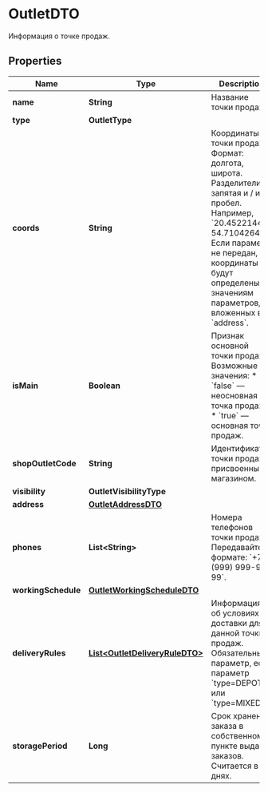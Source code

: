 

# OutletDTO

Информация о точке продаж.

## Properties

| Name | Type | Description | Notes |
|------------ | ------------- | ------------- | -------------|
|**name** | **String** | Название точки продаж.  |  |
|**type** | **OutletType** |  |  |
|**coords** | **String** | Координаты точки продаж.  Формат: долгота, широта. Разделители: запятая и / или пробел. Например, &#x60;20.4522144, 54.7104264&#x60;.  Если параметр не передан, координаты будут определены по значениям параметров, вложенных в &#x60;address&#x60;.  |  [optional] |
|**isMain** | **Boolean** | Признак основной точки продаж.  Возможные значения:  * &#x60;false&#x60; — неосновная точка продаж. * &#x60;true&#x60; — основная точка продаж.  |  [optional] |
|**shopOutletCode** | **String** | Идентификатор точки продаж, присвоенный магазином. |  [optional] |
|**visibility** | **OutletVisibilityType** |  |  [optional] |
|**address** | [**OutletAddressDTO**](OutletAddressDTO.md) |  |  |
|**phones** | **List&lt;String&gt;** | Номера телефонов точки продаж. Передавайте в формате: &#x60;+7 (999) 999-99-99&#x60;.  |  |
|**workingSchedule** | [**OutletWorkingScheduleDTO**](OutletWorkingScheduleDTO.md) |  |  |
|**deliveryRules** | [**List&lt;OutletDeliveryRuleDTO&gt;**](OutletDeliveryRuleDTO.md) | Информация об условиях доставки для данной точки продаж.  Обязательный параметр, если параметр &#x60;type&#x3D;DEPOT&#x60; или &#x60;type&#x3D;MIXED&#x60;.  |  [optional] |
|**storagePeriod** | **Long** | Срок хранения заказа в собственном пункте выдачи заказов. Считается в днях. |  [optional] |




